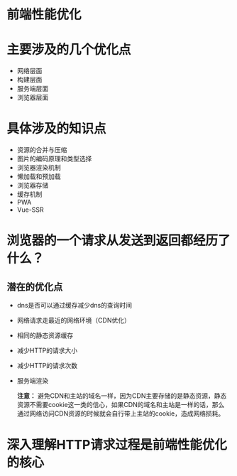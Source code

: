 # 前端性能优化

# 主要涉及的几个优化点

* 网络层面
* 构建层面
* 服务端层面
* 浏览器层面


# 具体涉及的知识点

* 资源的合并与压缩
* 图片的编码原理和类型选择
* 浏览器渲染机制
* 懒加载和预加载
* 浏览器存储
* 缓存机制
* PWA
* Vue-SSR


# 浏览器的一个请求从发送到返回都经历了什么？

## 潜在的优化点

* dns是否可以通过缓存减少dns的查询时间
* 网络请求走最近的网络环境（CDN优化）
* 相同的静态资源缓存
* 减少HTTP的请求大小
* 减少HTTP的请求次数
* 服务端渲染

    **注意：** 避免CDN和主站的域名一样，因为CDN主要存储的是静态资源，静态资源不需要cookie这一类的信心，如果CDN的域名和主站是一样的话，那么通过网络访问CDN资源的时候就会自行带上主站的cookie，造成网络损耗。

# 深入理解HTTP请求过程是前端性能优化的核心

